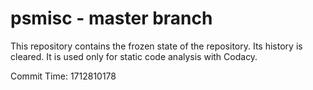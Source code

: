 # psmisc - master branch

This repository contains the frozen state of the repository.
Its history is cleared. It is used only for static code
analysis with Codacy.

Commit Time: 1712810178